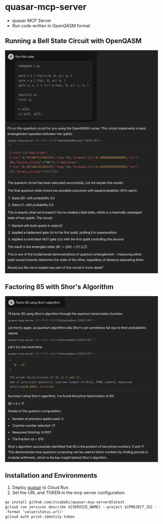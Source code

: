 # quasar-mcp-server

 * quasar MCP Server  
 * Run code written in OpenQASM format 

## Running a Bell State Circuit with OpenQASM

![claude desktop](claude_desktop.png)

## Factoring 85 with Shor's Algorithm

![claude desktop](claude_desktop_shor.png)

## Installation and Environments

 1. Deploy [quasar](https://github.com/itsubaki/quasar) to Cloud Run.
 1. Set the URL and TOKEN in the mcp server configuration.

```shell
go install github.com/itsubaki/quasar-mcp-server@latest
gcloud run services describe ${SERVICE_NAME} --project ${PROJECT_ID} --format 'value(status.url)'
gcloud auth print-identity-token
```

